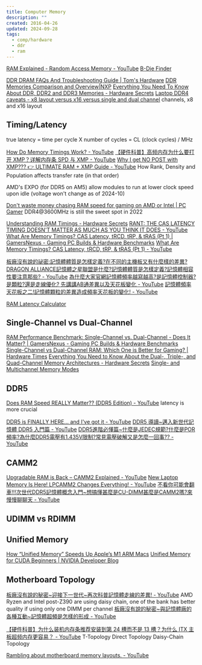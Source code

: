 ```yaml
---
title: Computer Memory
description: ""
created: 2016-04-26
updated: 2024-09-28
tags:
  - comp/hardware
  - ddr
  - ram
---
```


[RAM Explained - Random Access Memory - YouTube](https://www.youtube.com/watch?v=PVad0c2cljo)
[B-Die Finder](https://benzhaomin.github.io/bdiefinder/)

[DDR DRAM FAQs And Troubleshooting Guide | Tom's Hardware](https://www.tomshardware.com/reviews/ddr-dram-faq,4154.html)
[DDR Memories Comparison and Overview|NXP](http://www.nxp.com/pages/ddr-memories-comparison-and-overview:784_LPBB_DDR)
[Everything You Need To Know About DDR, DDR2 and DDR3 Memories - Hardware Secrets](http://www.hardwaresecrets.com/everything-you-need-to-know-about-ddr-ddr2-and-ddr3-memories/)
[Laptop DDR4 caveats - x8 layout versus x16 versus single and dual channel](https://rk.edu.pl/en/laptop-ddr4-caveats-x8-layout-versus-x16-versus-single-and-dual-channel/) channels, x8 and x16 layout

## Timing/Latency

true latency
= time per cycle X number of cycles
= CL (clock cycles) / MHz

[How Do Memory Timings Work? - YouTube](https://www.youtube.com/watch?v=Yed-a9vqTYc)
[【硬件科普】高频内存为什么要打开 XMP？详解内存条 SPD 与 XMP - YouTube](https://www.youtube.com/watch?v=KC4CVyWXjRM)
[Why I get NO POST with XMP??? 👉 ULTIMATE RAM + XMP Guide - YouTube](https://www.youtube.com/watch?v=wzVZgTP2204) How Rank, Density and Population affects transfer rate (in that order)

AMD's EXPO (for DDR5 on AM5) allow modules to run at lower clock speed upon idle (voltage won't change as of 2024-10)

[Don't waste money chasing RAM speed for gaming on AMD or Intel | PC Gamer](https://www.pcgamer.com/does-ram-speed-matter-gaming-amd-intel/) DDR4@3600MHz is still the sweet spot in 2022

[Understanding RAM Timings - Hardware Secrets](http://www.hardwaresecrets.com/understanding-ram-timings/)
[RANT: THE CAS LATENCY TIMING DOESN'T MATTER AS MUCH AS YOU THINK IT DOES - YouTube](https://www.youtube.com/watch?v=pgb8N23tsfA)
[What Are Memory Timings? CAS Latency, tRCD, tRP, & tRAS (Pt 1) | GamersNexus - Gaming PC Builds & Hardware Benchmarks](https://www.gamersnexus.net/guides/3333-memory-timings-defined-cas-latency-trcd-trp-tras)
[What Are Memory Timings? CAS Latency, tRCD, tRP, & tRAS (Pt 1) - YouTube](https://www.youtube.com/watch?v=o59V3_4NvPM)

[板廠沒有說的祕密:記憶體體質是怎樣定義?在不同的主機板又有什麼樣的差異?DRAGON ALLIANCE記憶體之星聯盟是什麼?記憶體體質是怎樣定義?記憶體相容性要注意那些? - YouTube](https://www.youtube.com/watch?v=JTcIlt-zbsw)
[為什麼大家官網記憶體頻率越寫越高?是記憶體控制器?是顆粒?還是走線優化? 先講講AB通差異以及天花板變化 - YouTube](https://www.youtube.com/watch?v=P7cfegG9BKU)
[記憶體頻率天花板之二!記憶體顆粒的差異造成頻率天花板的變化! - YouTube](https://www.youtube.com/watch?v=RUCmAALUL2w)

[RAM Latency Calculator](https://notkyon.moe/ram-latency2.htm)

## Single-Channel vs Dual-Channel

[RAM Performance Benchmark: Single-Channel vs. Dual-Channel - Does It Matter? | GamersNexus - Gaming PC Builds & Hardware Benchmarks](https://www.gamersnexus.net/guides/1349-ram-how-dual-channel-works-vs-single-channel?showall=1)
[Single-Channel vs Dual-Channel RAM: Which One is Better for Gaming? | Hardware Times](https://www.hardwaretimes.com/single-channel-vs-dual-channel-ram-which-one-is-better-for-gaming/)
[Everything You Need to Know About the Dual-, Triple-, and Quad-Channel Memory Architectures - Hardware Secrets](http://www.hardwaresecrets.com/everything-you-need-to-know-about-the-dual-triple-and-quad-channel-memory-architectures/)
[Single- and Multichannel Memory Modes](https://www.intel.com/content/www/us/en/support/articles/000005657/boards-and-kits.html)

## DDR5

[Does RAM Speed REALLY Matter?? (DDR5 Edition) - YouTube](https://www.youtube.com/watch?v=b-WFetQjifc)
latency is more crucial

[DDR5 is FINALLY HERE... and I've got it - YouTube](https://www.youtube.com/watch?v=aJEq7H4Wf6U)
[DDR5 導讀~邁入新世代記憶體 DDR5 入門篇 - YouTube](https://www.youtube.com/watch?v=cKqq4O7qVTU)
[DDR5進階必懂篇~什麼是JEDEC規範?什麼是POR頻率?為什麼DDR5電壓有1.435V限制?常見電壓破解又是怎麼一回事?? - YouTube](https://www.youtube.com/watch?v=0hookxhPyjI)

## CAMM2

[Upgradable RAM is Back – CAMM2 Explained - YouTube](https://www.youtube.com/watch?v=PMwt3A02WU8)
[New Laptop Memory Is Here! LPCAMM2 Changes Everything! - YouTube](https://www.youtube.com/watch?v=K3zB9EFntmA)
[不看你可能會翻車!!!次世代DDR5記憶體概念入門~想搞懂甚麼是CU-DIMM甚麼是CAMM2嗎?來慢慢聊聊天 - YouTube](https://www.youtube.com/watch?v=ImqoHmkIrbo)

## UDIMM vs RDIMM

## Unified Memory

[How “Unified Memory” Speeds Up Apple’s M1 ARM Macs](https://www.howtogeek.com/701804/how-unified-memory-speeds-up-apples-m1-arm-macs/amp/)
[Unified Memory for CUDA Beginners | NVIDIA Developer Blog](https://developer.nvidia.com/blog/unified-memory-cuda-beginners/)

## Motherboard Topology

[板廠沒有說的秘密~迎接下一世代~再次科普記憶體走線的差異! - YouTube](https://www.youtube.com/watch?v=Ypg4WP0tr7Y) AMD Ryzen and Intel post-Z390 are using daisy chain, one of the bank has better quality if using only one DIMM per channel
[板廠沒有說的秘密~與記憶體廠的各種互動~記憶體超頻是怎樣的形成 - YouTube](https://www.youtube.com/watch?v=sum0GRK9jTY)

[【硬件科普】为什么装机内存条推荐安装到第 24 槽而不是 13 槽？为什么 ITX 主板超频内存更容易？ - YouTube](https://www.youtube.com/watch?v=aRZcm4WvJEc)
T-Topology
Direct Topology
Daisy-Chain Topology

[Rambling about motherboard memory layouts. - YouTube](https://www.youtube.com/watch?v=3vQwGGbW1AE)
